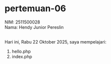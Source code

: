 # pertemuan-06

NIM: 2511500028<br>
Nama: Hendy Junior Pereslin<br><br>

Hari ini, Rabu 22 Oktober 2025, saya mempelajari:
<ol>
    <li>hello.php</li>
    <li>index.php</li>
</ol>